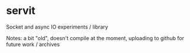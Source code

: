 # servit
Socket and async IO experiments / library

Notes: a bit "old", doesn't compile at the moment, uploading to github for future work / archives
